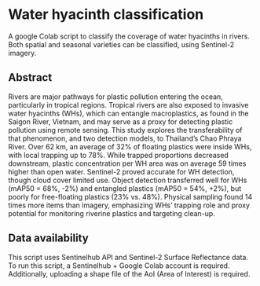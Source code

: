 # Water hyacinth classification

A google Colab script to classify the coverage of water hyacinths in rivers. Both spatial and seasonal varieties can be classified, using Sentinel-2 imagery.

## Abstract
Rivers are major pathways for plastic pollution entering the ocean, particularly in tropical regions. Tropical rivers are also exposed to invasive water hyacinths (WHs), which can entangle macroplastics, as found in the Saigon River, Vietnam, and may serve as a proxy for detecting plastic pollution using remote sensing. This study explores the transferability of that phenomenon, and two detection models, to Thailand’s Chao Phraya River. Over 62 km, an average of 32\% of floating plastics were inside WHs, with local trapping up to 78\%. While trapped proportions decreased downstream, plastic concentration per WH area was on average 59 times higher than open water. Sentinel-2 proved accurate for WH detection, though cloud cover limited use. Object detection transferred well for WHs (mAP50 = 68\%, -2\%) and entangled plastics (mAP50 = 54\%, +2\%), but poorly for free-floating plastics (23\% vs. 48\%). Physical sampling found 14 times more items than imagery, emphasizing WHs’ trapping role and proxy potential for monitoring riverine plastics and targeting clean-up.

## Data availability
This script uses Sentinelhub API and Sentinel-2 Surface Reflectance data.
To run this script, a Sentinelhub + Google Colab account is required. Additionally, uploading a shape file of the AoI (Area of Interest) is required.
